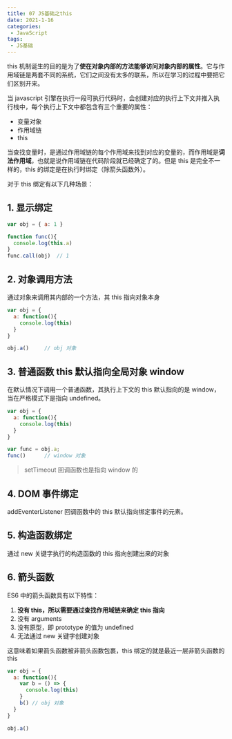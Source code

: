 ```yaml
---
title: 07 JS基础之this
date: 2021-1-16
categories:
 - JavaScript
tags:
 - JS基础
---
```




this 机制诞生的目的是为了**使在对象内部的方法能够访问对象内部的属性**。它与作用域链是两套不同的系统，它们之间没有太多的联系，所以在学习的过程中要把它们区别开来。

当 javascript 引擎在执行一段可执行代码时，会创建对应的执行上下文并推入执行栈中，每个执行上下文中都包含有三个重要的属性：

+ 变量对象
+ 作用域链
+ this

当查找变量时，是通过作用域链的每个作用域来找到对应的变量的，而作用域是**词法作用域**，也就是说作用域链在代码阶段就已经确定了的。但是 this 是完全不一样的，this 的绑定是在执行时绑定（除箭头函数外）。

对于 this 绑定有以下几种场景：

## 1. 显示绑定

```js
var obj = { a: 1 }

function func(){
  console.log(this.a)
}
func.call(obj)	// 1
```



## 2. 对象调用方法

通过对象来调用其内部的一个方法，其 this 指向对象本身

```js
var obj = {
  a: function(){
    console.log(this)
  }
}

obj.a()		// obj 对象
```



## 3. 普通函数 this 默认指向全局对象 window

在默认情况下调用一个普通函数，其执行上下文的 this 默认指向的是 window，当在严格模式下是指向 undefined。

```js
var obj = {
  a: function(){
    console.log(this)
  }
}

var func = obj.a;
func()		// window 对象
```

> setTimeout 回调函数也是指向 window 的



## 4. DOM 事件绑定

addEventerListener 回调函数中的 this 默认指向绑定事件的元素。



## 5. 构造函数绑定

通过 new 关键字执行的构造函数的 this 指向创建出来的对象



## 6. 箭头函数

ES6 中的箭头函数具有以下特性：

1. **没有 this，所以需要通过查找作用域链来确定 this 指向**
2. 没有 arguments
3. 没有原型，即 prototype 的值为 undefined
4. 无法通过 new 关键字创建对象

这意味着如果箭头函数被非箭头函数包裹，this 绑定的就是最近一层非箭头函数的 this

```js
var obj = {
  a: function(){
    var b = () => {
      console.log(this)
    }
    b()	// obj 对象
  }
}

obj.a()
```

